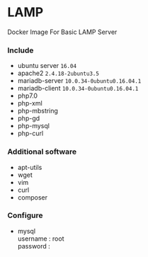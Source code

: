 # LAMP
Docker Image For Basic LAMP Server
### Include ###
- ubuntu server `16.04`
- apache2 `2.4.18-2ubuntu3.5`
- mariadb-server `10.0.34-0ubuntu0.16.04.1`
- mariadb-client `10.0.34-0ubuntu0.16.04.1`
- php7.0
- php-xml
- php-mbstring
- php-gd
- php-mysql
- php-curl
### Additional software ###
- apt-utils
- wget 
- vim
- curl
- composer
### Configure ###
- mysql \
  username : root \
  password : 
